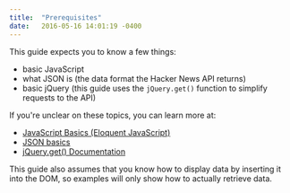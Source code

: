 ```yaml
---
title:  "Prerequisites"
date:   2016-05-16 14:01:19 -0400
---
```

This guide expects you to know a few things:

* basic JavaScript
* what JSON is (the data format the Hacker News API returns)
* basic jQuery (this guide uses the `jQuery.get()` function to simplify requests to the API)

If you're unclear on these topics, you can learn more at:

* [JavaScript Basics (Eloquent JavaScript)](http://eloquentjavascript.net/)
* [JSON basics](http://www.elated.com/articles/json-basics/)
* [jQuery.get() Documentation](https://api.jquery.com/jquery.get/)

This guide also assumes that you know how to display data by inserting it into the DOM, so examples will only show how to actually retrieve data.